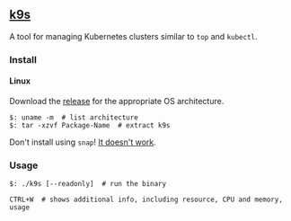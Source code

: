 ## [k9s](https://k9scli.io/)

A tool for managing Kubernetes clusters similar to `top` and `kubectl`.  

### Install

#### Linux

Download the [release](https://github.com/derailed/k9s/releases) for the appropriate OS architecture.  

```
$: uname -m  # list architecture
$: tar -xzvf Package-Name  # extract k9s
```

Don't install using `snap`! [It doesn't work](https://github.com/derailed/k9s/issues/267).  

### Usage

```
$: ./k9s [--readonly]  # run the binary
```

```
CTRL+W  # shows additional info, including resource, CPU and memory, usage
```
